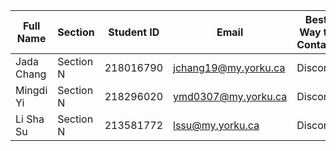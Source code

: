 | Full Name |Section | Student ID | Email | Best Way to Contact | Discord Username |
|-----------|--------|------------|-------|---------------------|------------------|
| Jada Chang |Section N | 218016790 | jchang19@my.yorku.ca | Discord | amazo |
| Mingdi Yi | Section N | 218296020 | ymd0307@my.yorku.ca | Discord | carelessd |
| Li Sha Su | Section N | 213581772 | lssu@my.yorku.ca | Discord | ll1_ |
